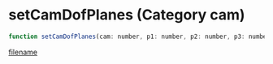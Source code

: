 # setCamDofPlanes (Category cam)

```js
function setCamDofPlanes(cam: number, p1: number, p2: number, p3: number, p4: number): void
```

[filename](setCamDofPlanes_m.md ':include')
